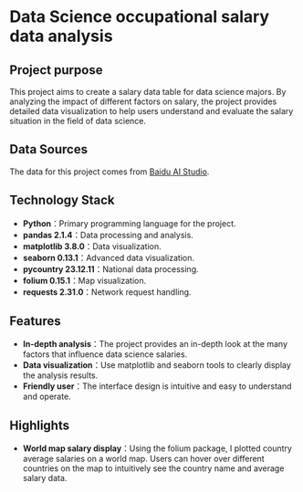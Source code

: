 # Data Science occupational salary data analysis

## Project purpose
This project aims to create a salary data table for data science majors. By analyzing the impact of different factors on salary, the project provides detailed data visualization to help users understand and evaluate the salary situation in the field of data science.

## Data Sources
The data for this project comes from [Baidu AI Studio](https://aistudio.baidu.com/datasetdetail/214898).

## Technology Stack
- **Python**：Primary programming language for the project.
- **pandas 2.1.4**：Data processing and analysis.
- **matplotlib 3.8.0**：Data visualization.
- **seaborn 0.13.1**：Advanced data visualization.
- **pycountry 23.12.11**：National data processing.
- **folium 0.15.1**：Map visualization.
- **requests 2.31.0**：Network request handling.

## Features
- **In-depth analysis**：The project provides an in-depth look at the many factors that influence data science salaries.
- **Data visualization**：Use matplotlib and seaborn tools to clearly display the analysis results.
- **Friendly user**：The interface design is intuitive and easy to understand and operate.

## Highlights
- **World map salary display**：Using the folium package, I plotted country average salaries on a world map. Users can hover over different countries on the map to intuitively see the country name and average salary data.

